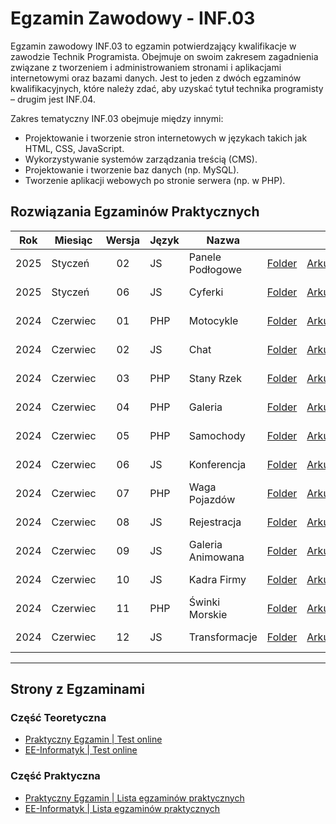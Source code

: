 # Egzamin Zawodowy - INF.03

Egzamin zawodowy INF.03 to egzamin potwierdzający kwalifikacje w zawodzie Technik Programista. Obejmuje on swoim zakresem zagadnienia związane z tworzeniem i administrowaniem stronami i aplikacjami internetowymi oraz bazami danych. Jest to jeden z dwóch egzaminów kwalifikacyjnych, które należy zdać, aby uzyskać tytuł technika programisty – drugim jest INF.04.

Zakres tematyczny INF.03 obejmuje między innymi:

- Projektowanie i tworzenie stron internetowych w językach takich jak HTML, CSS, JavaScript.
- Wykorzystywanie systemów zarządzania treścią (CMS).
- Projektowanie i tworzenie baz danych (np. MySQL).
- Tworzenie aplikacji webowych po stronie serwera (np. w PHP).

## Rozwiązania Egzaminów Praktycznych

| Rok  | Miesiąc  | Wersja | Język | Nazwa             |                             |                                                            |                                            |                                                        |
| ---- | -------- | :----: | ----- | ----------------- | :-------------------------: | :--------------------------------------------------------: | :----------------------------------------: | :----------------------------------------------------: |
| 2025 | Styczeń  |   02   | JS    | Panele Podłogowe  | [Folder](inf_03_2025_01_02) | [Arkusz](inf_03_2025_01_02/inf_03_2025_01_02_SG_kolor.pdf) | [Pliki (ZIP)](inf_03_2025_01_02/pliki.zip) | [Rozwiązanie (ZIP)](inf_03_2025_01_02/rozwiazanie.zip) |
| 2025 | Styczeń  |   06   | JS    | Cyferki           | [Folder](inf_03_2025_01_06) | [Arkusz](inf_03_2025_01_06/inf_03_2025_01_06_SG_kolor.pdf) | [Pliki (ZIP)](inf_03_2025_01_06/pliki.zip) | [Rozwiązanie (ZIP)](inf_03_2025_01_06/rozwiazanie.zip) |
| 2024 | Czerwiec |   01   | PHP   | Motocykle         | [Folder](inf_03_2024_06_01) | [Arkusz](inf_03_2024_06_01/inf_03_2024_06_01_SG_kolor.pdf) | [Pliki (ZIP)](inf_03_2024_06_01/pliki.zip) | [Rozwiązanie (ZIP)](inf_03_2024_06_01/rozwiazanie.zip) |
| 2024 | Czerwiec |   02   | JS    | Chat              | [Folder](inf_03_2024_06_02) | [Arkusz](inf_03_2024_06_02/inf_03_2024_06_02_SG_kolor.pdf) | [Pliki (ZIP)](inf_03_2024_06_02/pliki.zip) | [Rozwiązanie (ZIP)](inf_03_2024_06_02/rozwiazanie.zip) |
| 2024 | Czerwiec |   03   | PHP   | Stany Rzek        | [Folder](inf_03_2024_06_03) | [Arkusz](inf_03_2024_06_03/inf_03_2024_06_03_SG_kolor.pdf) | [Pliki (ZIP)](inf_03_2024_06_03/pliki.zip) | [Rozwiązanie (ZIP)](inf_03_2024_06_03/rozwiazanie.zip) |
| 2024 | Czerwiec |   04   | PHP   | Galeria           | [Folder](inf_03_2024_06_04) | [Arkusz](inf_03_2024_06_04/inf_03_2024_06_04_SG_kolor.pdf) | [Pliki (ZIP)](inf_03_2024_06_04/pliki.zip) | [Rozwiązanie (ZIP)](inf_03_2024_06_04/rozwiazanie.zip) |
| 2024 | Czerwiec |   05   | PHP   | Samochody         | [Folder](inf_03_2024_06_05) | [Arkusz](inf_03_2024_06_05/inf_03_2024_06_05_SG_kolor.pdf) | [Pliki (ZIP)](inf_03_2024_06_05/pliki.zip) | [Rozwiązanie (ZIP)](inf_03_2024_06_05/rozwiazanie.zip) |
| 2024 | Czerwiec |   06   | JS    | Konferencja       | [Folder](inf_03_2024_06_06) | [Arkusz](inf_03_2024_06_06/inf_03_2024_06_06_SG_kolor.pdf) | [Pliki (ZIP)](inf_03_2024_06_06/pliki.zip) | [Rozwiązanie (ZIP)](inf_03_2024_06_06/rozwiazanie.zip) |
| 2024 | Czerwiec |   07   | PHP   | Waga Pojazdów     | [Folder](inf_03_2024_06_07) | [Arkusz](inf_03_2024_06_07/inf_03_2024_06_07_SG_kolor.pdf) | [Pliki (ZIP)](inf_03_2024_06_07/pliki.zip) | [Rozwiązanie (ZIP)](inf_03_2024_06_07/rozwiazanie.zip) |
| 2024 | Czerwiec |   08   | JS    | Rejestracja       | [Folder](inf_03_2024_06_08) | [Arkusz](inf_03_2024_06_08/inf_03_2024_06_08_SG_kolor.pdf) | [Pliki (ZIP)](inf_03_2024_06_08/pliki.zip) | [Rozwiązanie (ZIP)](inf_03_2024_06_08/rozwiazanie.zip) |
| 2024 | Czerwiec |   09   | JS    | Galeria Animowana | [Folder](inf_03_2024_06_09) | [Arkusz](inf_03_2024_06_09/inf_03_2024_06_09_SG_kolor.pdf) | [Pliki (ZIP)](inf_03_2024_06_09/pliki.zip) | [Rozwiązanie (ZIP)](inf_03_2024_06_09/rozwiazanie.zip) |
| 2024 | Czerwiec |   10   | JS    | Kadra Firmy       | [Folder](inf_03_2024_06_10) | [Arkusz](inf_03_2024_06_10/inf_03_2024_06_10_SG_kolor.pdf) | [Pliki (ZIP)](inf_03_2024_06_10/pliki.zip) | [Rozwiązanie (ZIP)](inf_03_2024_06_10/rozwiazanie.zip) |
| 2024 | Czerwiec |   11   | PHP   | Świnki Morskie    | [Folder](inf_03_2024_06_11) | [Arkusz](inf_03_2024_06_11/inf_03_2024_06_11_SG_kolor.pdf) | [Pliki (ZIP)](inf_03_2024_06_11/pliki.zip) | [Rozwiązanie (ZIP)](inf_03_2024_06_11/rozwiazanie.zip) |
| 2024 | Czerwiec |   12   | JS    | Transformacje     | [Folder](inf_03_2024_06_12) | [Arkusz](inf_03_2024_06_12/inf_03_2024_06_12_SG_kolor.pdf) | [Pliki (ZIP)](inf_03_2024_06_12/pliki.zip) | [Rozwiązanie (ZIP)](inf_03_2024_06_12/rozwiazanie.zip) |

---

## Strony z Egzaminami

### Część Teoretyczna

- [Praktyczny Egzamin | Test online](https://www.praktycznyegzamin.pl/inf03ee09e14/teoria/)
- [EE-Informatyk | Test online](https://ee-informatyk.pl/inf03-ee09/test-online/)

### Część Praktyczna

- [Praktyczny Egzamin | Lista egzaminów praktycznych](https://www.praktycznyegzamin.pl/inf03ee09e14/praktyka/)
- [EE-Informatyk | Lista egzaminów praktycznych](https://ee-informatyk.pl/inf03-ee09/praktyka/)
